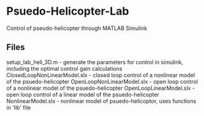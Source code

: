 # Psuedo-Helicopter-Lab
Control of pseudo-helicopter through MATLAB Simulink

## Files
setup_lab_heli_3D.m - generate the parameters for control in simulink, including the optimal control gain calculations
ClosedLoopNonLinearModel.slx - closed loop control of a nonlinear model of the psuedo-helicopter
OpenLoopNonLinearModel.slx - open loop control of a nonlinear model of the psuedo-helicopter
OpenLoopLinearModel.slx - open loop control of a linear model of the psuedo-helicopter
NonlinearModel.slx - nonlinear model of psuedo-helicoptor, uses functions in 'lib' file




